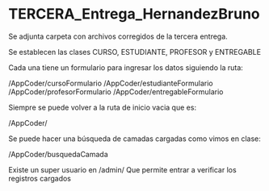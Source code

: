 # TERCERA_Entrega_HernandezBruno

Se adjunta carpeta con archivos corregidos de la tercera entrega.


Se establecen las clases CURSO, ESTUDIANTE, PROFESOR y ENTREGABLE

Cada una tiene un formulario para ingresar los datos siguiendo la ruta:

/AppCoder/cursoFormulario
/AppCoder/estudianteFormulario
/AppCoder/profesorFormulario
/AppCoder/entregableFormulario

Siempre se puede volver a la ruta de inicio vacia que es:

/AppCoder/

Se puede hacer una búsqueda de camadas cargadas como vimos en clase:

/AppCoder/busquedaCamada

Existe un super usuario en /admin/
Que permite entrar a verificar los registros cargados
